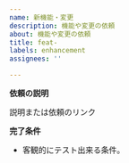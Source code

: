 ```yaml
---
name: 新機能・変更
description: 機能や変更の依頼
about: 機能や変更の依頼
title: feat-
labels: enhancement
assignees: ''

---
```


**依頼の説明**

説明または依頼のリンク

**完了条件**

- 客観的にテスト出来る条件。
